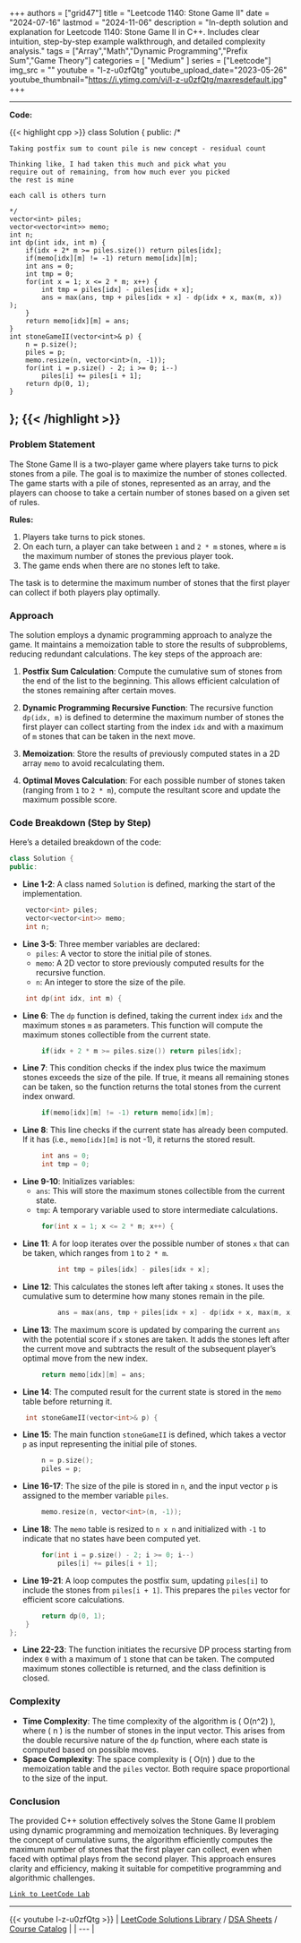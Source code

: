 
+++
authors = ["grid47"]
title = "Leetcode 1140: Stone Game II"
date = "2024-07-16"
lastmod = "2024-11-06"
description = "In-depth solution and explanation for Leetcode 1140: Stone Game II in C++. Includes clear intuition, step-by-step example walkthrough, and detailed complexity analysis."
tags = ["Array","Math","Dynamic Programming","Prefix Sum","Game Theory"]
categories = [
    "Medium"
]
series = ["Leetcode"]
img_src = ""
youtube = "I-z-u0zfQtg"
youtube_upload_date="2023-05-26"
youtube_thumbnail="https://i.ytimg.com/vi/I-z-u0zfQtg/maxresdefault.jpg"
+++



---
**Code:**

{{< highlight cpp >}}
class Solution {
public:
    /*
    
    Taking postfix sum to count pile is new concept - residual count
    
    Thinking like, I had taken this much and pick what you
    require out of remaining, from how much ever you picked
    the rest is mine
    
    each call is others turn
    
    */
    vector<int> piles;
    vector<vector<int>> memo;
    int n;
    int dp(int idx, int m) {
        if(idx + 2* m >= piles.size()) return piles[idx];
        if(memo[idx][m] != -1) return memo[idx][m];
        int ans = 0;
        int tmp = 0;
        for(int x = 1; x <= 2 * m; x++) {
            int tmp = piles[idx] - piles[idx + x];
            ans = max(ans, tmp + piles[idx + x] - dp(idx + x, max(m, x)) );
        }
        return memo[idx][m] = ans;
    }
    int stoneGameII(vector<int>& p) {
        n = p.size();
        piles = p;
        memo.resize(n, vector<int>(n, -1));
        for(int i = p.size() - 2; i >= 0; i--)
            piles[i] += piles[i + 1];
        return dp(0, 1);
    }
};
{{< /highlight >}}
---


### Problem Statement
The Stone Game II is a two-player game where players take turns to pick stones from a pile. The goal is to maximize the number of stones collected. The game starts with a pile of stones, represented as an array, and the players can choose to take a certain number of stones based on a given set of rules.

**Rules:**
1. Players take turns to pick stones.
2. On each turn, a player can take between `1` and `2 * m` stones, where `m` is the maximum number of stones the previous player took.
3. The game ends when there are no stones left to take.

The task is to determine the maximum number of stones that the first player can collect if both players play optimally.

### Approach
The solution employs a dynamic programming approach to analyze the game. It maintains a memoization table to store the results of subproblems, reducing redundant calculations. The key steps of the approach are:

1. **Postfix Sum Calculation**: Compute the cumulative sum of stones from the end of the list to the beginning. This allows efficient calculation of the stones remaining after certain moves.

2. **Dynamic Programming Recursive Function**: The recursive function `dp(idx, m)` is defined to determine the maximum number of stones the first player can collect starting from the index `idx` and with a maximum of `m` stones that can be taken in the next move.

3. **Memoization**: Store the results of previously computed states in a 2D array `memo` to avoid recalculating them.

4. **Optimal Moves Calculation**: For each possible number of stones taken (ranging from `1` to `2 * m`), compute the resultant score and update the maximum possible score.

### Code Breakdown (Step by Step)
Here’s a detailed breakdown of the code:

```cpp
class Solution {
public:
```
- **Line 1-2**: A class named `Solution` is defined, marking the start of the implementation.

```cpp
    vector<int> piles;
    vector<vector<int>> memo;
    int n;
```
- **Line 3-5**: Three member variables are declared:
  - `piles`: A vector to store the initial pile of stones.
  - `memo`: A 2D vector to store previously computed results for the recursive function.
  - `n`: An integer to store the size of the pile.

```cpp
    int dp(int idx, int m) {
```
- **Line 6**: The `dp` function is defined, taking the current index `idx` and the maximum stones `m` as parameters. This function will compute the maximum stones collectible from the current state.

```cpp
        if(idx + 2 * m >= piles.size()) return piles[idx];
```
- **Line 7**: This condition checks if the index plus twice the maximum stones exceeds the size of the pile. If true, it means all remaining stones can be taken, so the function returns the total stones from the current index onward.

```cpp
        if(memo[idx][m] != -1) return memo[idx][m];
```
- **Line 8**: This line checks if the current state has already been computed. If it has (i.e., `memo[idx][m]` is not -1), it returns the stored result.

```cpp
        int ans = 0;
        int tmp = 0;
```
- **Line 9-10**: Initializes variables:
  - `ans`: This will store the maximum stones collectible from the current state.
  - `tmp`: A temporary variable used to store intermediate calculations.

```cpp
        for(int x = 1; x <= 2 * m; x++) {
```
- **Line 11**: A for loop iterates over the possible number of stones `x` that can be taken, which ranges from `1` to `2 * m`.

```cpp
            int tmp = piles[idx] - piles[idx + x];
```
- **Line 12**: This calculates the stones left after taking `x` stones. It uses the cumulative sum to determine how many stones remain in the pile.

```cpp
            ans = max(ans, tmp + piles[idx + x] - dp(idx + x, max(m, x)) );
```
- **Line 13**: The maximum score is updated by comparing the current `ans` with the potential score if `x` stones are taken. It adds the stones left after the current move and subtracts the result of the subsequent player’s optimal move from the new index.

```cpp
        return memo[idx][m] = ans;
```
- **Line 14**: The computed result for the current state is stored in the `memo` table before returning it.

```cpp
    int stoneGameII(vector<int>& p) {
```
- **Line 15**: The main function `stoneGameII` is defined, which takes a vector `p` as input representing the initial pile of stones.

```cpp
        n = p.size();
        piles = p;
```
- **Line 16-17**: The size of the pile is stored in `n`, and the input vector `p` is assigned to the member variable `piles`.

```cpp
        memo.resize(n, vector<int>(n, -1));
```
- **Line 18**: The `memo` table is resized to `n x n` and initialized with `-1` to indicate that no states have been computed yet.

```cpp
        for(int i = p.size() - 2; i >= 0; i--)
            piles[i] += piles[i + 1];
```
- **Line 19-21**: A loop computes the postfix sum, updating `piles[i]` to include the stones from `piles[i + 1]`. This prepares the `piles` vector for efficient score calculations.

```cpp
        return dp(0, 1);
    }
};
```
- **Line 22-23**: The function initiates the recursive DP process starting from index `0` with a maximum of `1` stone that can be taken. The computed maximum stones collectible is returned, and the class definition is closed.

### Complexity
- **Time Complexity**: The time complexity of the algorithm is \( O(n^2) \), where \( n \) is the number of stones in the input vector. This arises from the double recursive nature of the `dp` function, where each state is computed based on possible moves.
- **Space Complexity**: The space complexity is \( O(n) \) due to the memoization table and the `piles` vector. Both require space proportional to the size of the input.

### Conclusion
The provided C++ solution effectively solves the Stone Game II problem using dynamic programming and memoization techniques. By leveraging the concept of cumulative sums, the algorithm efficiently computes the maximum number of stones that the first player can collect, even when faced with optimal plays from the second player. This approach ensures clarity and efficiency, making it suitable for competitive programming and algorithmic challenges.


[`Link to LeetCode Lab`](https://leetcode.com/problems/stone-game-ii/description/)

---
{{< youtube I-z-u0zfQtg >}}
| [LeetCode Solutions Library](https://grid47.xyz/leetcode/) / [DSA Sheets](https://grid47.xyz/sheets/) / [Course Catalog](https://grid47.xyz/courses/) |
| --- |
